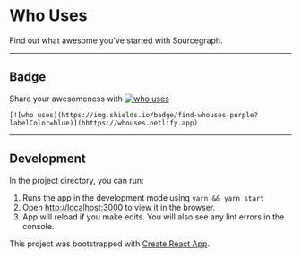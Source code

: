 # Who Uses

Find out what awesome you've started with Sourcegraph.

---

## Badge

Share your awesomeness with [![who uses](https://img.shields.io/badge/find-whouses-purple?labelColor=blue)](hhttps://whouses.netlify.app)

```
[![who uses](https://img.shields.io/badge/find-whouses-purple?labelColor=blue)](hhttps://whouses.netlify.app)
```

---

## Development

In the project directory, you can run:

1. Runs the app in the development mode using `yarn && yarn start`
1. Open [http://localhost:3000](http://localhost:3000) to view it in the browser.
1. App will reload if you make edits. You will also see any lint errors in the console.

This project was bootstrapped with [Create React App](https://github.com/facebook/create-react-app).